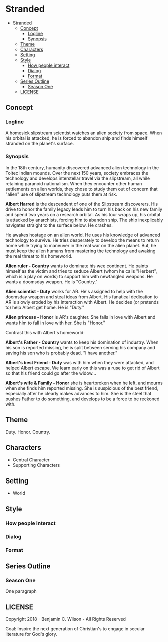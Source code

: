 # Stranded

<!--ts-->
   * [Stranded](#stranded)
      * [Concept](#concept)
         * [Logline](#logline)
         * [Synopsis](#synopsis)
      * [Theme](#theme)
      * [Characters](#characters)
      * [Setting](#setting)
      * [Style](#style)
         * [How people interact](#how-people-interact)
         * [Dialog](#dialog)
         * [Format](#format)
      * [Series Outline](#series-outline)
         * [Season One](#season-one)
      * [LICENSE](#license)

<!-- Added by: merovex, at:  -->

<!--te-->

## Concept

### Logline

A homesick slipstream scientist watches an alien society from space. When his orbital is attacked, he is forced to abandon ship and finds himself stranded on the planet's surface.

<!-- Write a short and powerful description of the core concept. Two sentences is ideal. A logline for a scripted series will often describe the main character's plight and unique circumstance that drives the story.  -->

### Synopsis

<!-- Write an overview of the series idea, describing the world or setting it takes place in, the unique conflicts faced, and the dynamics between main characters that fuel the story. This is a great sales tool because you're going to highlight the most interesting facets and themes of the series. You should be able to do this in three paragraphs, but a few pages is ok so long as the writing is "tight" and reads efficiently, moving the story beat by beat. -->

In the 18th century, humanity discovered advanced alien technology in the Toltec Indian mounds. Over the next 150 years, society embraces the technology and develops interstellar travel via the slipstream, all while retaining paranoid nationalism. When they encounter other human settlements on alien worlds, they chose to study them out of concern that "alien" use of slipstream technology puts them at risk.

**Albert Harred** is the descendent of one of the Slipstream discoverers. His drive to honor the family legacy leads him to turn his back on his new family and spend two years on a research orbital. As his tour wraps up, his orbital is attacked by anarchists, forcing him to abandon ship. The ship inexplicably navigates straight to the surface below. He crashes.

He awakes hostage on an alien world. He uses his knowledge of advanced technology to survive. He tries desperately to develop the means to return home while trying to maneuver in the real war on the alien planet. But, he must keep the alien humans from mastering the technology and awaking the real threat to his homeworld.

**Alien ruler - Country** wants to dominate his wee continent. He paints himself as the victim and tries to seduce Albert (whom he calls "Herbert", which is a play on words) to support him with newfangled weapons. He wants a doomsday weapon. He is "Country."

**Alien scientist - Duty** works for AR. He's assigned to help with the doomsday weapon and steal ideas from Albert. His fanatical dedication to AR is slowly eroded by his interaction with Albert. He decides (or pretends to) help Albert get home. He is "Duty."

**Alien princess - Honor** is AR's daughter. She falls in love with Albert and wants him to fall in love with her. She is "Honor."

Contrast this with Albert's homeworld:

**Albert's Father - Country** wants to keep his domination of industry. When his son is reported missing, he is split between serving his company and saving his son who is probably dead. "I have another."

**Albert's best Friend - Duty** was with him when they were attacked, and helped Albert escape. We learn early on this was a ruse to get rid of Albert so that his friend could go after the widow...

**Albert's wife & Family - Honor** she is heartbroken when he left, and mourns when she finds him reported missing. She is suspicious of the best friend, especially after he clearly makes advances to him. She is the steel that pushes Father to do something, and develops to be a force to be reckoned with.

## Theme

Duty. Honor. Country.

## Characters

<!-- Describe you main protagonist and other key characters in the series. Write less about their background and more about their current circumstances and shared conflict. A short paragraph for each is ideal. Clarify how they view their world, and how they relate to others. Create irony with their behavior. Find the flaw in a hero, and a redeeming quality in an antagonist.  -->

* Central Character
* Supporting Characters

## Setting

* World

## Style

### How people interact

### Dialog

### Format

## Series Outline

<!-- Write a list of 8 to 12 episode descriptions, similar to a Logline for each, so we quickly understand the content of each proposed episode, and can see an arc of story over the course of a season. -->

### Season One


One paragraph

## LICENSE

Copyright 2018 - Benjamin C. Wilson - All Rights Reserved

Goal: Inspire the next generation of Christian's to engage in secular literature for God's glory.
